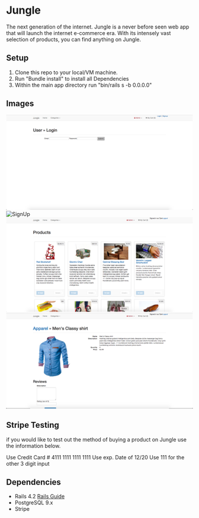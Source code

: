 # Jungle

The next generation of the internet. Jungle is a never before seen web app that will launch the internet e-commerce era. With its intensely vast selection of products, you can find anything on Jungle.

## Setup

1. Clone this repo to your local/VM machine.
2. Run "Bundle install" to install all Dependencies
3. Within the main app directory run "bin/rails s -b 0.0.0.0"

## Images
![Login](https://github.com/TylerNRobertson/jungle-rails/blob/master/images/login.png "Login")
![SignUp](https://github.com/TylerNRobertson/jungle-rails/blob/master/images/signup.png"Signup")
![Products](https://github.com/TylerNRobertson/jungle-rails/blob/master/images/products.png "Products")
![View-Product](https://github.com/TylerNRobertson/jungle-rails/blob/master/images/showproduct.png "View Product")

## Stripe Testing
if you would like to test out the method of buying a product on Jungle use the information below.

Use Credit Card # 4111 1111 1111 1111
Use exp. Date of 12/20
Use 111 for the other 3 digit input

## Dependencies

* Rails 4.2 [Rails Guide](http://guides.rubyonrails.org/v4.2/)
* PostgreSQL 9.x
* Stripe
